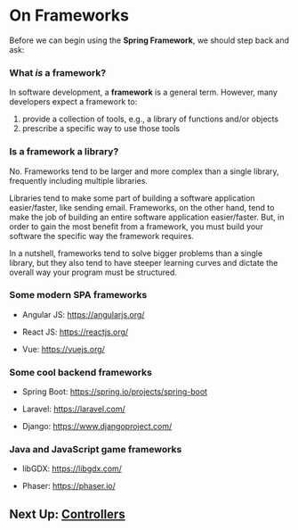 # On Frameworks

Before we can begin using the **Spring Framework**, we should step back and ask: 

### What *is* a framework?

In software development, a **framework** is a general term. However, many developers expect a framework to:
1. provide a collection of tools, e.g., a library of functions and/or objects
2. prescribe a specific way to use those tools

### Is a framework a library?

No. Frameworks tend to be larger and more complex than a single library, frequently including multiple libraries. 

Libraries tend to make some part of building a software application easier/faster, like sending email. Frameworks, on the other hand, tend to make the job of building an entire software application easier/faster. But, in order to gain the most benefit from a framework, you must build your software the specific way the framework requires. 

In a nutshell, frameworks tend to solve bigger problems than a single library, but they also tend to have steeper learning curves and dictate the overall way your program must be structured.

### Some modern SPA frameworks

- Angular JS: https://angularjs.org/

- React JS: https://reactjs.org/

- Vue: https://vuejs.org/

### Some cool backend frameworks

- Spring Boot: https://spring.io/projects/spring-boot

- Laravel: https://laravel.com/

- Django: https://www.djangoproject.com/

### Java and JavaScript game frameworks

- libGDX: https://libgdx.com/

- Phaser: https://phaser.io/


<!-- ![TBD](Under-Construction-Sign.png) -->

## Next Up: [Controllers](3-controllers.md)
